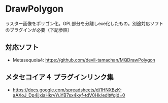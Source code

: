 # DrawPolygon
ラスター画像をポリゴン化。GPL部分を分離しexe化したもの。別途対応ソフトのプラグインが必要（下記参照）

## 対応ソフト
 - Metasequoia4: https://github.com/devil-tamachan/MQDrawPolygon


## メタセコイア４ プラグインリンク集
 - https://docs.google.com/spreadsheets/d/1HNXBzK-aAXoJ_Dp4ijxiaHkrvYuYB7sx4kyf-tdV0Hk/edit#gid=0
